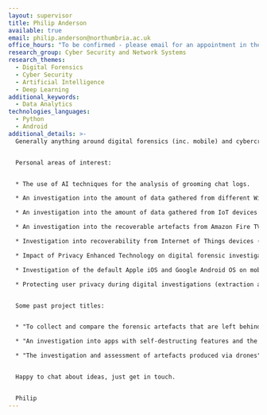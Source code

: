 ```yaml
---
layout: supervisor
title: Philip Anderson
available: true
email: philip.anderson@northumbria.ac.uk
office_hours: "To be confirmed - please email for an appointment in the meantime. "
research_group: Cyber Security and Network Systems
research_themes:
  - Digital Forensics
  - Cyber Security
  - Artificial Intelligence
  - Deep Learning
additional_keywords:
  - Data Analytics
technologies_languages:
  - Python
  - Android
additional_details: >-
  Generally anything around digital forensics (inc. mobile) and cybercrime.


  Personal areas of interest:


  * The use of AI techniques for the analysis of grooming chat logs.

  * An investigation into the amount of data gathered from different Wi-Fi routers.

  * An investigation into the amount of data gathered from IoT devices particularly those used in smart home environments.

  * An investigation into the recoverable artefacts from Amazon Fire TV stick.

  * Investigation into recoverability from Internet of Things devices (Alexa, Echo, Google Home, Smart TV).

  * Impact of Privacy Enhanced Technology on digital forensic investigations.

  * Investigation of the default Apple iOS and Google Android OS on mobile devices and the forensic artefacts available.

  * Protecting user privacy during digital investigations (extraction and analysis).


  Some past project titles:


  * "To collect and compare the forensic artefacts that are left behind on iOS and Android mobile phones when used to access Amazon Alexa and Google Home ecosystems";

  * "An investigation into apps with self-destructing features and the effect on the data recovery from both Android and iOS devices.";

  * "The investigation and assessment of artefacts produced via drones".


  Happy to chat about ideas, just get in touch.


  Philip
---
```


